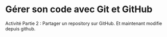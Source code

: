 # Gérer son code avec Git et GitHub
Activité Partie 2 : Partager un repository sur GitHub.
Et maintenant modifie depuis github.
